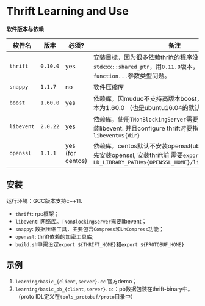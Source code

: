 # Thrift Learning and Use


**软件版本与依赖**

| 软件名 | 版本 | 必须? | 备注 |
| --- | --- | --- | --- |
| `thrift` | `0.10.0` | yes | 安装目标，因为很多依赖thrift的程序没有切换成`stdcxx::shared_ptr`，用`0.11.0`版本，会造成`no match function...`参数类型问题。|
| `snappy` | `1.1.7` | no | 软件压缩库 |
| `boost` | `1.60.0` | yes | 依赖库，因muduo不支持高版本boost，因此最高boost版本为1.60.0 （也是ubuntu16.04的默认版本） |
| `libevent` | `2.0.22` | yes | 依赖库，使用`TNonBlockingServer`需要libevent. 需要提前安装libevent. 并且configure thrift时要指定目录 `-with-libevent=${dir}` |
| `openssl` | `1.1.1` | yes (for centos) | 依赖库，centos默认不安装openssl(ubuntu默认有)，需要先安装openssl, 安装thrift前 需要`export LD_LIBRARY_PATH=${OPENSSL_HOME}/lib:$LD_LIBRARY_PATH` |

## 安装 

运行环境：GCC版本支持c++11.

+ `thrift`: rpc框架；
+ `libevent`: 网络库。`TNonBlockingServer`需要libevent；
+ `snappy`: 数据压缩工具，主要包含`Compress`和`UnCompress`功能；
+ `openssl`: thrift依赖的加密工具库;
+ `build.sh`中需设定`export ${THRIFT_HOME}`和`export ${PROTOBUF_HOME}`

## 示例

1. `learning/basic_{client,server}.cc` 官方demo；
2. `learning/basic_pb_{client,server}.cc`：pb数据包装在thrift-binary中。（proto IDL定义在`tools_protobuf/proto`目录中）
